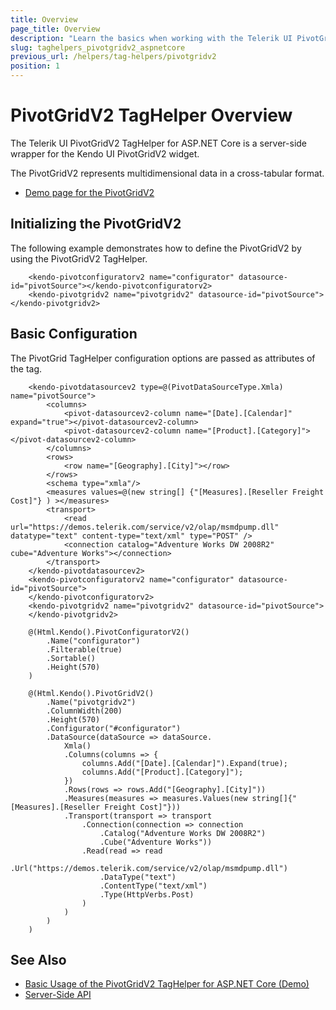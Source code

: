 ```yaml
---
title: Overview
page_title: Overview
description: "Learn the basics when working with the Telerik UI PivotGridV2 TagHelper for ASP.NET Core (MVC 6 or ASP.NET Core MVC)."
slug: taghelpers_pivotgridv2_aspnetcore
previous_url: /helpers/tag-helpers/pivotgridv2
position: 1
---
```


# PivotGridV2 TagHelper Overview

The Telerik UI PivotGridV2 TagHelper for ASP.NET Core is a server-side wrapper for the Kendo UI PivotGridV2 widget.

The PivotGridV2 represents multidimensional data in a cross-tabular format.

* [Demo page for the PivotGridV2](https://demos.telerik.com/aspnet-core/pivotgridv2/tag-helper)

## Initializing the PivotGridV2

The following example demonstrates how to define the PivotGridV2 by using the PivotGridV2 TagHelper.

        <kendo-pivotconfiguratorv2 name="configurator" datasource-id="pivotSource"></kendo-pivotconfiguratorv2>
        <kendo-pivotgridv2 name="pivotgridv2" datasource-id="pivotSource"></kendo-pivotgridv2>

## Basic Configuration

The PivotGrid TagHelper configuration options are passed as attributes of the tag.

```tagHelper
    <kendo-pivotdatasourcev2 type=@(PivotDataSourceType.Xmla) name="pivotSource">
        <columns>
            <pivot-datasourcev2-column name="[Date].[Calendar]" expand="true"></pivot-datasourcev2-column>
            <pivot-datasourcev2-column name="[Product].[Category]"></pivot-datasourcev2-column>
        </columns>
        <rows>
            <row name="[Geography].[City]"></row>
        </rows>
        <schema type="xmla"/>
        <measures values=@(new string[] {"[Measures].[Reseller Freight Cost]"} ) ></measures>
        <transport>
            <read url="https://demos.telerik.com/service/v2/olap/msmdpump.dll" datatype="text" content-type="text/xml" type="POST" />
            <connection catalog="Adventure Works DW 2008R2" cube="Adventure Works"></connection>
        </transport>
    </kendo-pivotdatasourcev2>
    <kendo-pivotconfiguratorv2 name="configurator" datasource-id="pivotSource">
    </kendo-pivotconfiguratorv2>
    <kendo-pivotgridv2 name="pivotgridv2" datasource-id="pivotSource">
    </kendo-pivotgridv2>
```
```cshtml
    @(Html.Kendo().PivotConfiguratorV2()
        .Name("configurator")
        .Filterable(true)
        .Sortable()
        .Height(570)
    )

    @(Html.Kendo().PivotGridV2()
        .Name("pivotgridv2")
        .ColumnWidth(200)
        .Height(570)
        .Configurator("#configurator")
        .DataSource(dataSource => dataSource.
            Xmla()
            .Columns(columns => {
                columns.Add("[Date].[Calendar]").Expand(true);
                columns.Add("[Product].[Category]");
            })
            .Rows(rows => rows.Add("[Geography].[City]"))
            .Measures(measures => measures.Values(new string[]{"[Measures].[Reseller Freight Cost]"}))
            .Transport(transport => transport
                .Connection(connection => connection
                    .Catalog("Adventure Works DW 2008R2")
                    .Cube("Adventure Works"))
                .Read(read => read
                    .Url("https://demos.telerik.com/service/v2/olap/msmdpump.dll")
                    .DataType("text")
                    .ContentType("text/xml")
                    .Type(HttpVerbs.Post)
                )
            )
        )
    )
```

## See Also

* [Basic Usage of the PivotGridV2 TagHelper for ASP.NET Core (Demo)](https://demos.telerik.com/aspnet-core/pivotgridv2/tag-helper)
* [Server-Side API](/api/pivotgridv2)

